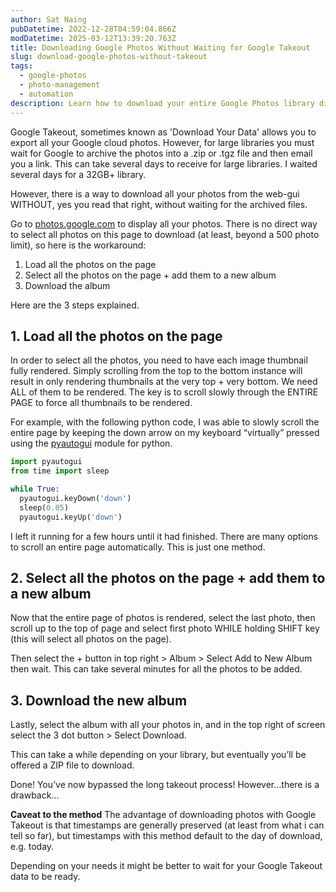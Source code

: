 ```yaml
---
author: Sat Naing
pubDatetime: 2022-12-28T04:59:04.866Z
modDatetime: 2025-03-12T13:39:20.763Z
title: Downloading Google Photos Without Waiting for Google Takeout  
slug: download-google-photos-without-takeout  
tags:  
  - google-photos  
  - photo-management  
  - automation  
description: Learn how to download your entire Google Photos library directly from the web interface without waiting for Google Takeout, using simple automation techniques.
---
```


Google Takeout, sometimes known as 'Download Your Data' allows you to export all your Google cloud photos. However, for large libraries you must wait for Google to archive the photos into a .zip or .tgz file and then email you a link. This can take several days to receive for large libraries. I waited several days for a 32GB+ library.

However, there is a way to download all your photos from the web-gui WITHOUT, yes you read that right, without waiting for the archived files.

Go to [photos.google.com](https://photos.google.com) to display all your photos. There is no direct way to select all photos on this page to download (at least, beyond a 500 photo limit), so here is the workaround:

1. Load all the photos on the page
2. Select all the photos on the page + add them to a new album
3. Download the album

Here are the 3 steps explained.

## 1. Load all the photos on the page

In order to select all the photos, you need to have each image thumbnail fully rendered. Simply scrolling from the top to the bottom instance will result in only rendering thumbnails at the very top + very bottom. We need ALL of them to be rendered. The key is to scroll slowly through the ENTIRE PAGE to force all thumbnails to be rendered.

For example, with the following python code, I was able to slowly scroll the entire page by keeping the down arrow on my keyboard “virtually” pressed using the [pyautogui](https://pyautogui.readthedocs.io/en/latest/) module for python.

```python
import pyautogui
from time import sleep

while True:
  pyautogui.keyDown('down')
  sleep(0.05)
  pyautogui.keyUp('down')
```

I left it running for a few hours until it had finished. There are many options to scroll an entire page automatically. This is just one method.

## 2. Select all the photos on the page + add them to a new album

Now that the entire page of photos is rendered, select the last photo, then scroll up to the top of page and select first photo WHILE holding SHIFT key (this will select all photos on the page).

Then select the + button in top right > Album > Select Add to New Album then wait. This can take several minutes for all the photos to be added.

## 3. Download the new album

Lastly, select the album with all your photos in, and in the top right of screen select the 3 dot button > Select Download.

This can take a while depending on your library, but eventually you’ll be offered a ZIP file to download.

Done! You’ve now bypassed the long takeout process! However…there is a drawback…

**Caveat to the method**
The advantage of downloading photos with Google Takeout is that timestamps are generally preserved (at least from what i can tell so far), but timestamps with this method default to the day of download, e.g. today.

Depending on your needs it might be better to wait for your Google Takeout data to be ready.

